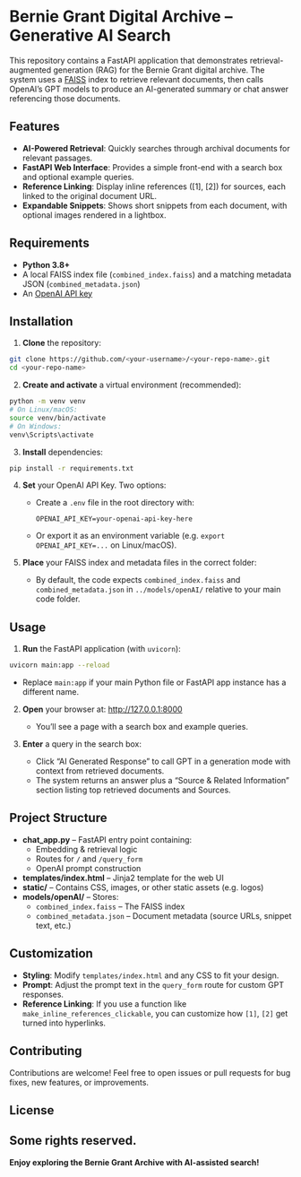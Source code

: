 # Bernie Grant Digital Archive – Generative AI Search

This repository contains a FastAPI application that demonstrates retrieval-augmented generation (RAG) for the Bernie Grant digital archive. The system uses a [FAISS](https://github.com/facebookresearch/faiss) index to retrieve relevant documents, then calls OpenAI’s GPT models to produce an AI-generated summary or chat answer referencing those documents.

## Features

- **AI-Powered Retrieval**: Quickly searches through archival documents for relevant passages.
- **FastAPI Web Interface**: Provides a simple front-end with a search box and optional example queries.
- **Reference Linking**: Display inline references ([1], [2]) for sources, each linked to the original document URL.
- **Expandable Snippets**: Shows short snippets from each document, with optional images rendered in a lightbox.

## Requirements

- **Python 3.8+**
- A local FAISS index file (`combined_index.faiss`) and a matching metadata JSON (`combined_metadata.json`)
- An [OpenAI API key](https://platform.openai.com/account/api-keys)

## Installation

1. **Clone** the repository:
```bash
git clone https://github.com/<your-username>/<your-repo-name>.git
cd <your-repo-name>
```

2. **Create and activate** a virtual environment (recommended):
```bash
python -m venv venv
# On Linux/macOS:
source venv/bin/activate
# On Windows:
venv\Scripts\activate
```

3. **Install** dependencies:
```bash
pip install -r requirements.txt
```

4. **Set** your OpenAI API Key. Two options:
   - Create a `.env` file in the root directory with:
     ```
     OPENAI_API_KEY=your-openai-api-key-here
     ```
   - Or export it as an environment variable (e.g. `export OPENAI_API_KEY=...` on Linux/macOS).

5. **Place** your FAISS index and metadata files in the correct folder:
   - By default, the code expects `combined_index.faiss` and `combined_metadata.json` in `../models/openAI/` relative to your main code folder.

## Usage

1. **Run** the FastAPI application (with `uvicorn`):
```bash
uvicorn main:app --reload
```
   - Replace `main:app` if your main Python file or FastAPI app instance has a different name.

2. **Open** your browser at: http://127.0.0.1:8000

   - You’ll see a page with a search box and example queries.

3. **Enter** a query in the search box:
   - Click “AI Generated Response” to call GPT in a generation mode with context from retrieved documents.
   - The system returns an answer plus a “Source & Related Information” section listing top retrieved documents and Sources.

## Project Structure

- **chat_app.py** – FastAPI entry point containing:
  - Embedding & retrieval logic
  - Routes for `/` and `/query_form`
  - OpenAI prompt construction
- **templates/index.html** – Jinja2 template for the web UI
- **static/** – Contains CSS, images, or other static assets (e.g. logos)
- **models/openAI/** – Stores:
  - `combined_index.faiss` – The FAISS index
  - `combined_metadata.json` – Document metadata (source URLs, snippet text, etc.)

## Customization

- **Styling**: Modify `templates/index.html` and any CSS to fit your design.
- **Prompt**: Adjust the prompt text in the `query_form` route for custom GPT responses.
- **Reference Linking**: If you use a function like `make_inline_references_clickable`, you can customize how `[1]`, `[2]` get turned into hyperlinks.

## Contributing

Contributions are welcome! Feel free to open issues or pull requests for bug fixes, new features, or improvements.

## License

Some rights reserved.
---

**Enjoy exploring the Bernie Grant Archive with AI-assisted search!**

